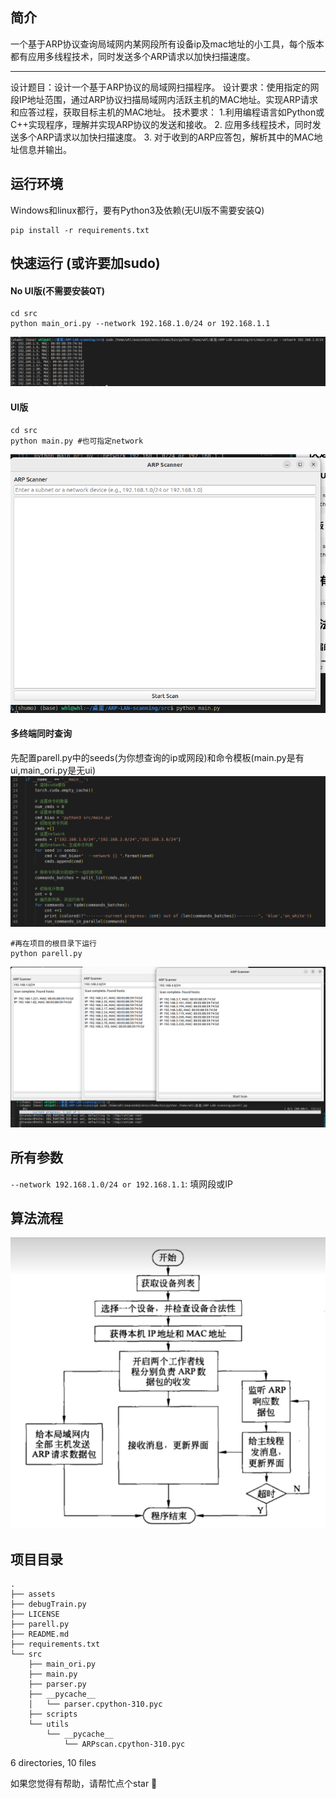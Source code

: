 ## 简介
一个基于ARP协议查询局域网内某网段所有设备ip及mac地址的小工具，每个版本都有应用多线程技术，同时发送多个ARP请求以加快扫描速度。

---

设计题目：设计一个基于ARP协议的局域网扫描程序。
设计要求：使用指定的网段IP地址范围，通过ARP协议扫描局域网内活跃主机的MAC地址。实现ARP请求和应答过程，获取目标主机的MAC地址。
技术要求：
1.利用编程语言如Python或C++实现程序，理解并实现ARP协议的发送和接收。
2. 应用多线程技术，同时发送多个ARP请求以加快扫描速度。
3. 对于收到的ARP应答包，解析其中的MAC地址信息并输出。
## 运行环境
Windows和linux都行，要有Python3及依赖(无UI版不需要安装Q)

```
pip install -r requirements.txt
```


## 快速运行 (或许要加sudo)
#### No UI版(不需要安装QT)
```
cd src
python main_ori.py --network 192.168.1.0/24 or 192.168.1.1
```
![img1](assets/noui.png)
#### UI版
```
cd src
python main.py #也可指定network
```
![img1](assets/ui.png)
#### 多终端同时查询
先配置parell.py中的seeds(为你想查询的ip或网段)和命令模板(main.py是有ui,main_ori.py是无ui)
![img1](assets/settings.png)

```
#再在项目的根目录下运行
python parell.py
```
![img1](assets/multiscan.png)
## 所有参数

`--network 192.168.1.0/24 or 192.168.1.1`: 填网段或IP
## 算法流程
![img1](assets/liucheng.png)
## 项目目录
```
.
├── assets
├── debugTrain.py
├── LICENSE
├── parell.py
├── README.md
├── requirements.txt
└── src
    ├── main_ori.py
    ├── main.py
    ├── parser.py
    ├── __pycache__
    │   └── parser.cpython-310.pyc
    ├── scripts
    └── utils
        └── __pycache__
            └── ARPscan.cpython-310.pyc

```

6 directories, 10 files

如果您觉得有帮助，请帮忙点个star 🌟
